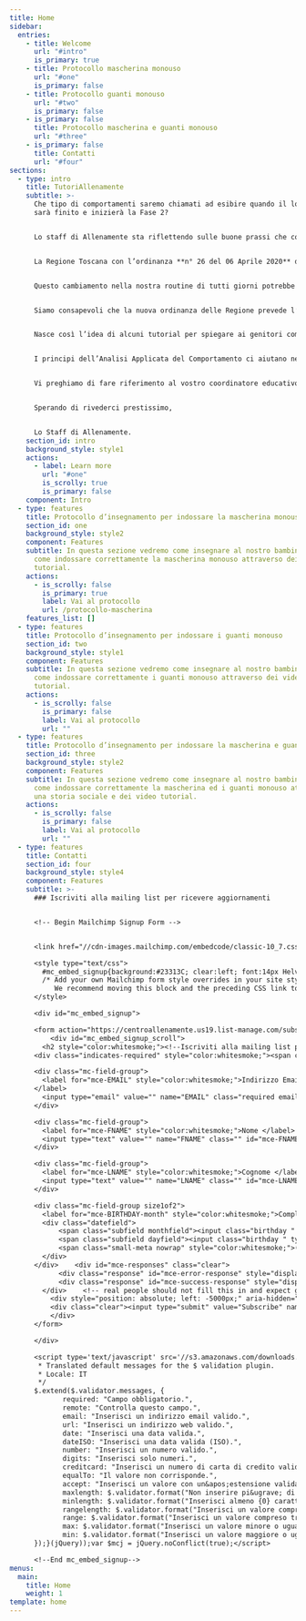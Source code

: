 ```yaml
---
title: Home
sidebar:
  entries:
    - title: Welcome
      url: "#intro"
      is_primary: true
    - title: Protocollo mascherina monouso
      url: "#one"
      is_primary: false
    - title: Protocollo guanti monouso
      url: "#two"
      is_primary: false
    - is_primary: false
      title: Protocollo mascherina e guanti monouso
      url: "#three"
    - is_primary: false
      title: Contatti
      url: "#four"
sections:
  - type: intro
    title: TutoriAllenamente
    subtitle: >-
      Che tipo di comportamenti saremo chiamati ad esibire quando il lockdown
      sarà finito e inizierà la Fase 2?


      Lo staff di Allenamente sta riflettendo sulle buone prassi che come cittadini saremo chiamati a esibire una volta che inizierà la Fase 2 di questo fenomeno che ci ha tutti quanti coinvolti e ci sta tenendo lontani ormai da tempo.


      La Regione Toscana con l’ordinanza **n° 26 del 06 Aprile 2020** dispone l’utilizzo obbligatorio della mascherina monouso e dei guanti in spazi chiusi, pubblici o privati aperti al pubblico, in presenza di più persone, oltre che nei mezzi di trasporto pubblico locale, nei servizi non di linea come taxi e noleggio con conducente; dispone inoltre il mantenimento della distanza interpersonale di almeno **1,8 m**.


      Questo cambiamento nella nostra routine di tutti giorni potrebbe essere problematico per i bambini/ragazzi con disturbo dello spettro autistico pertanto risulta fondamentale insegnare i nuovi comportamenti da esibire.


      Siamo consapevoli che la nuova ordinanza delle Regione prevede l’esonero di tali comportamenti per i bambini sotto i 6 anni o per gli individui che presentano particolari condizioni psicofisiche attestate dal medico di medicina generale o dal pediatra di libera scelta; tuttavia, come Allenamente e come professionisti che si occupano di educazione, riteniamo che i nostri bambini/ragazzi siano esposti ad un rischio maggiore rispetto ad altra popolazione. Molti di loro toccano qualsiasi cosa, portano le mani alla bocca e agli occhi, tanti di loro mettono in bocca oggetti e cose non commestibili. Pertanto riteniamo fondamentale l’insegnamento dei comportamenti **“portare la mascherina e i guanti”**, per tutelare la loro salute, per tutelare la salute delle persone che si occupano di loro e per non esporli al rischio di diventare potenziali vettori. Inoltre pensiamo che il **NON** uso della mascherina e dei guanti potrebbe essere fonte di stigma sociale e difficile reinserimento nelle attività comunitarie ed educative.


      Nasce così l’idea di alcuni tutorial per spiegare ai genitori come introdurre nella vita dei loro figli questi nuovi comportamenti e come insegnarli in maniera graduale, sono diversificati in base all’età ed alle competenze del bambino o ragazzo, selezionate quello che ritenete più adeguato oppure inviateci una mail ad [info@centroallenamente.it](mailto:info@centroallenamente.it) se avete dubbi o chiedete al vostro coordinatore di riferimento!


      I principi dell’Analisi Applicata del Comportamento ci aiutano nel progettare training di esposizione graduale ai nuovi stimoli e nuovi comportamenti per mantenere bassi i livelli di stress e di ansia che si potrebbero manifestare nei bambini/ragazzi.


      Vi preghiamo di fare riferimento al vostro coordinatore educativo per qualsiasi dubbio o difficoltà nell’esecuzione della procedura, oppure di inviare una mail ad [info@centroallenamente.it](mailto:info@centroallenamente.it) 


      Sperando di rivederci prestissimo,


      Lo Staff di Allenamente.
    section_id: intro
    background_style: style1
    actions:
      - label: Learn more
        url: "#one"
        is_scrolly: true
        is_primary: false
    component: Intro
  - type: features
    title: Protocollo d’insegnamento per indossare la mascherina monouso
    section_id: one
    background_style: style2
    component: Features
    subtitle: In questa sezione vedremo come insegnare al nostro bambino/ragazzo
      come indossare correttamente la mascherina monouso attraverso dei video
      tutorial.
    actions:
      - is_scrolly: false
        is_primary: true
        label: Vai al protocollo
        url: /protocollo-mascherina
    features_list: []
  - type: features
    title: Protocollo d’insegnamento per indossare i guanti monouso
    section_id: two
    background_style: style1
    component: Features
    subtitle: In questa sezione vedremo come insegnare al nostro bambino/ragazzo
      come indossare correttamente i guanti monouso attraverso dei video
      tutorial.
    actions:
      - is_scrolly: false
        is_primary: false
        label: Vai al protocollo
        url: ""
  - type: features
    title: Protocollo d’insegnamento per indossare la mascherina e guanti monouso
    section_id: three
    background_style: style2
    component: Features
    subtitle: In questa sezione vedremo come insegnare al nostro bambino/ragazzo
      come indossare correttamente la mascherina ed i guanti monouso attraverso
      una storia sociale e dei video tutorial.
    actions:
      - is_scrolly: false
        is_primary: false
        label: Vai al protocollo
        url: ""
  - type: features
    title: Contatti
    section_id: four
    background_style: style4
    component: Features
    subtitle: >-
      ### Iscriviti alla mailing list per ricevere aggiornamenti


      <!-- Begin Mailchimp Signup Form -->


      <link href="//cdn-images.mailchimp.com/embedcode/classic-10_7.css" rel="stylesheet" type="text/css">

      <style type="text/css">
      	#mc_embed_signup{background:#23313C; clear:left; font:14px Helvetica,Arial,sans-serif;}
      	/* Add your own Mailchimp form style overrides in your site stylesheet or in this style block.
      	   We recommend moving this block and the preceding CSS link to the HEAD of your HTML file. */
      </style>

      <div id="mc_embed_signup">

      <form action="https://centroallenamente.us19.list-manage.com/subscribe/post?u=234d796482f15274cb20eb4e1&amp;id=83253fd540" method="post" id="mc-embedded-subscribe-form" name="mc-embedded-subscribe-form" class="validate" target="_blank" novalidate>
          <div id="mc_embed_signup_scroll">
      	<h2 style="color:whitesmoke;"><!--Iscriviti alla mailing list per ricevere aggiornamenti--></h2>
      <div class="indicates-required" style="color:whitesmoke;"><span class="asterisk" >*</span> campo obbligatorio</div>

      <div class="mc-field-group">
      	<label for="mce-EMAIL" style="color:whitesmoke;">Indirizzo Email  <span class="asterisk">*</span>
      </label>
      	<input type="email" value="" name="EMAIL" class="required email" id="mce-EMAIL">
      </div>

      <div class="mc-field-group">
      	<label for="mce-FNAME" style="color:whitesmoke;">Nome </label>
      	<input type="text" value="" name="FNAME" class="" id="mce-FNAME">
      </div>

      <div class="mc-field-group">
      	<label for="mce-LNAME" style="color:whitesmoke;">Cognome </label>
      	<input type="text" value="" name="LNAME" class="" id="mce-LNAME">
      </div>

      <div class="mc-field-group size1of2">
      	<label for="mce-BIRTHDAY-month" style="color:whitesmoke;">Compleanno </label>
      	<div class="datefield">
      		<span class="subfield monthfield"><input class="birthday " type="text" pattern="[0-9]*" value="" placeholder="MM" size="2" maxlength="2" name="BIRTHDAY[month]" id="mce-BIRTHDAY-month"></span> / 
      		<span class="subfield dayfield"><input class="birthday " type="text" pattern="[0-9]*" value="" placeholder="DD" size="2" maxlength="2" name="BIRTHDAY[day]" id="mce-BIRTHDAY-day"></span> 
      		<span class="small-meta nowrap" style="color:whitesmoke;">( mm / dd )</span>
      	</div>
      </div>	<div id="mce-responses" class="clear">
      		<div class="response" id="mce-error-response" style="display:none"></div>
      		<div class="response" id="mce-success-response" style="display:none"></div>
      	</div>    <!-- real people should not fill this in and expect good things - do not remove this or risk form bot signups-->
          <div style="position: absolute; left: -5000px;" aria-hidden="true"><input type="text" name="b_234d796482f15274cb20eb4e1_83253fd540" tabindex="-1" value=""></div>
          <div class="clear"><input type="submit" value="Subscribe" name="subscribe" id="mc-embedded-subscribe" class="button" style="background-color:#4c9194; border-radius: 15px"></div>
          </div>
      </form>

      </div>

      <script type='text/javascript' src='//s3.amazonaws.com/downloads.mailchimp.com/js/mc-validate.js'></script><script type='text/javascript'>(function($) {window.fnames = new Array(); window.ftypes = new Array();fnames[0]='EMAIL';ftypes[0]='email';fnames[1]='FNAME';ftypes[1]='text';fnames[2]='LNAME';ftypes[2]='text';fnames[3]='ADDRESS';ftypes[3]='address';fnames[4]='PHONE';ftypes[4]='phone';fnames[5]='BIRTHDAY';ftypes[5]='birthday'; /*
       * Translated default messages for the $ validation plugin.
       * Locale: IT
       */
      $.extend($.validator.messages, {
             required: "Campo obbligatorio.",
             remote: "Controlla questo campo.",
             email: "Inserisci un indirizzo email valido.",
             url: "Inserisci un indirizzo web valido.",
             date: "Inserisci una data valida.",
             dateISO: "Inserisci una data valida (ISO).",
             number: "Inserisci un numero valido.",
             digits: "Inserisci solo numeri.",
             creditcard: "Inserisci un numero di carta di credito valido.",
             equalTo: "Il valore non corrisponde.",
             accept: "Inserisci un valore con un&apos;estensione valida.",
             maxlength: $.validator.format("Non inserire pi&ugrave; di {0} caratteri."),
             minlength: $.validator.format("Inserisci almeno {0} caratteri."),
             rangelength: $.validator.format("Inserisci un valore compreso tra {0} e {1} caratteri."),
             range: $.validator.format("Inserisci un valore compreso tra {0} e {1}."),
             max: $.validator.format("Inserisci un valore minore o uguale a {0}."),
             min: $.validator.format("Inserisci un valore maggiore o uguale a {0}.")
      });}(jQuery));var $mcj = jQuery.noConflict(true);</script>

      <!--End mc_embed_signup-->
menus:
  main:
    title: Home
    weight: 1
template: home
---
```

